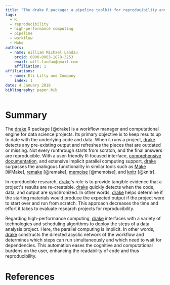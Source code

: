 ```yaml
---
title: "The drake R package: a pipeline toolkit for reproducibility and high-performance computing"
tags:
  - R
  - reproducibility
  - high-performance computing
  - pipeline
  - workflow
  - Make
authors:
  - name: William Michael Landau
    orcid: 0000-0003-1878-3253
    email: will.landau@gmail.com
    affiliation: 1
affiliations:
  - name: Eli Lilly and Company
    index: 1
date: 4 January 2018
bibliography: paper.bib
---
```


# Summary

The [drake](https://github.com/ropensci/drake) R package [@drake] is a workflow manager and computational engine for data science projects. Its primary objective is to keep results up to date with the underlying code and data. When it runs a project, [drake](https://github.com/ropensci/drake) detects any pre-existing output and refreshes the pieces that are outdated or missing. Not every runthrough starts from scratch, and the final answers are reproducible. With a user-friendly R-focused interface, [comprehensive documentation](https://ropensci.github.io/drake), and extensive implicit parallel computing support, [drake](https://github.com/ropensci/drake) surpasses the analogous functionality in similar tools such as [Make](www.gnu.org/software/make/) [@Make], [remake](https://github.com/richfitz/remake) [@remake], [memoise](https://github.com/r-lib/memoise) [@memoise], and [knitr](https://github.com/yihui/knitr) [@knitr].

In reproducible research, [drake](https://github.com/ropensci/drake)'s role is to provide tangible evidence that a project's results are re-creatable. [drake](https://github.com/ropensci/drake) quickly detects when the code, data, and output are synchronized. In other words, [drake](https://github.com/ropensci/drake) helps determine if the starting materials would produce the expected output if the project were to start over and run from scratch. This approach decreases the time and effort it takes to evaluate research projects for reproducibility.

Regarding high-performance computing, [drake](https://github.com/ropensci/drake) interfaces with a variety of technologies and scheduling algorithms to deploy the steps of a data analysis project. Here, the parallel computing is implicit. In other words, [drake](https://github.com/ropensci/drake) constructs the directed acyclic network of the workflow and determines which steps can run simultaneously and which need to wait for dependencies. This automation eases the cognitive and computational burdens on the user, enhancing the readability of code and thus reproducibility.

# References
